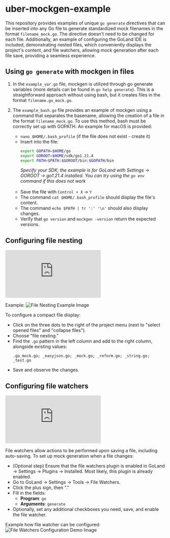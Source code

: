 # uber-mockgen-example

This repository provides examples of unique `go generate` directives that can be inserted into any Go file to generate standardized mock filenames in the format `filename_mock.go`. The directive doesn't need to be changed for each file. Additionally, an example of configuring the GoLand IDE is included, demonstrating nested files, which conveniently displays the project's content, and file watchers, allowing mock generation after each file save, providing a seamless experience.

## Using `go generate` with mockgen in files

1. In the `example_var.go` file, mockgen is utilized through go generate variables (more details can be found in `go help generate`). This is a straightforward approach without using bash, but it creates files in the format `filename.go_mock.go`.

2. The `example_bash.go` file provides an example of mockgen using a command that separates the basename, allowing the creation of a file in the format `filename_mock.go`. To use this method, bash must be correctly set up with GOPATH. An example for macOS is provided:

    - `nano $HOME/.bash_profile` (if the file does not exist - create it)
    - Insert into the file:
      ```bash
      export GOPATH=$HOME/go
      export GOROOT=$HOME/sdk/go1.21.4
      export PATH=$PATH:$GOROOT/bin:$GOPATH/bin
      ```
      *Specify your SDK; the example is for GoLand with Settings -> GOROOT -> go1.21.4 installed. You can try using the `go env` command if this does not work*  
      <br/>
    - Save the file with `Control + X` -> `Y`
    - The command `cat $HOME/.bash_profile` should display the file's content.
    - The command `echo $PATH | tr ':' '\n'` should also display changes.
    - Verify that `go version` and `mockgen -version` return the expected versions.

## Configuring file nesting

![Link to JetBrains Docks](https://www.jetbrains.com/help/webstorm/file-nesting-dialog.html)  

Example:
![File Nesting Example Image](https://resources.jetbrains.com/help/img/idea/2023.2/ws_coffee_example_default_fw_output_dark.png)

To configure a compact file display:
- Click on the three dots to the right of the project menu (next to "select opened files" and "collapse files").
- Choose "file nesting."
- Find the `.go` pattern in the left column and add to the right column, alongside existing values:
  ```
  .go_mock.go; _easyjson.go; _mock.go; _reform.go; _string.go; _test.go
  ```
- Save and observe the changes.

## Configuring file watchers
![Link to File Watchers JetBrains Docs](https://www.jetbrains.com/help/idea/using-file-watchers.html)

File watchers allow actions to be performed upon saving a file, including auto-saving. To set up mock generation when a file changes:
- (Optional step) Ensure that the file watchers plugin is enabled in GoLand -> Settings -> Plugins -> Installed. Most likely, this plugin is already enabled.
- Go to GoLand -> Settings -> Tools -> File Watchers.
- Click the plus sign, then "<custom>."
- Fill in the fields:
    - **Program**: `go`
    - **Arguments**: `generate`
- Optionally, set any additional checkboxes you need, save, and enable the file watcher.

Example how file watcher can be configured:
![File Watchers Configuration Demo Image](https://resources.jetbrains.com/help/img/idea/2023.2/ws_scss_example_file_watcher_settings_dark.png)